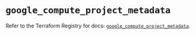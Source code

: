 # `google_compute_project_metadata`

Refer to the Terraform Registry for docs: [`google_compute_project_metadata`](https://registry.terraform.io/providers/hashicorp/google-beta/6.38.0/docs/resources/google_compute_project_metadata).
